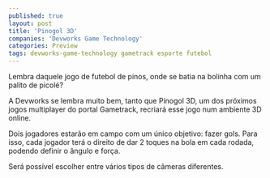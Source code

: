 ```yaml
---
published: true
layout: post
title: 'Pinogol 3D'
companies: 'Devworks Game Technology'
categories: Preview
tags: devworks-game-technology gametrack esporte futebol
---
```

Lembra daquele jogo de futebol de pinos, onde se batia na bolinha com um palito de picolé?

A Devworks se lembra muito bem, tanto que Pinogol 3D, um dos próximos jogos multiplayer do portal Gametrack, recriará esse jogo num ambiente 3D online.

Dois jogadores estarão em campo com um único objetivo: fazer gols. Para isso, cada jogador terá o direito de dar 2 toques na bola em cada rodada, podendo definir o ângulo e força.

Será possível escolher entre vários tipos de câmeras diferentes.